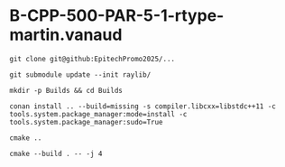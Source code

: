 # B-CPP-500-PAR-5-1-rtype-martin.vanaud

`git clone git@github:EpitechPromo2025/...`

`git submodule update --init raylib/`

`mkdir -p Builds && cd Builds`

`conan install .. --build=missing -s compiler.libcxx=libstdc++11 -c tools.system.package_manager:mode=install -c tools.system.package_manager:sudo=True`
 
`cmake ..`

`cmake --build . -- -j 4`
